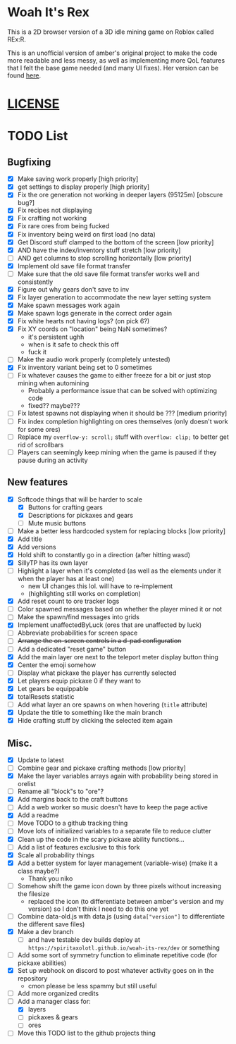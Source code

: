 # Woah It's Rex
This is a 2D browser version of a 3D idle mining game on Roblox called REx:R.

This is an unofficial version of amber's original project to make the code more readable and less messy, as well as implementing more QoL features that I felt the base game needed (and many UI fixes). Her version can be found [here](https://ambercatgirl.github.io/woah-its-rex).

# [LICENSE](./media/LICENSE.mp4)

# TODO List

## Bugfixing
- [x] Make saving work properly \[high priority\]
- [x] get settings to display properly \[high priority\]
- [x] Fix the ore generation not working in deeper layers (95125m) \[obscure bug?\]
- [x] Fix recipes not displaying
- [x] Fix crafting not working
- [x] Fix rare ores from being fucked
- [x] Fix inventory being weird on first load (no data)
- [x] Get Discord stuff clamped to the bottom of the screen \[low priority\]
- [x] AND have the index/inventory stuff stretch \[low priority\]
- [ ] AND get columns to stop scrolling horizontally \[low priority\]
- [x] Implement old save file format transfer
- [ ] Make sure that the old save file format transfer works well and consistently
- [x] Figure out why gears don't save to inv
- [x] Fix layer generation to accommodate the new layer setting system
- [x] Make spawn messages work again
- [x] Make spawn logs generate in the correct order again
- [x] Fix white hearts not having logs? (on pick 6?)
- [x] Fix XY coords on "location" being NaN sometimes?
  - it's persistent ughh
  - when is it safe to check this off
  - fuck it
- [ ] Make the audio work properly (completely untested)
- [x] Fix inventory variant being set to 0 sometimes
- [ ] Fix whatever causes the game to either freeze for a bit or just stop mining when automining
  - Probably a performance issue that can be solved with optimizing code
  - fixed?? maybe???
- [ ] Fix latest spawns not displaying when it should be ??? \[medium priority\]
- [ ] Fix index completion highlighting on ores themselves (only doesn't work for some ores)
- [ ] Replace my `overflow-y: scroll;` stuff with `overflow: clip;` to better get rid of scrollbars
- [ ] Players can seemingly keep mining when the game is paused if they pause during an activity

## New features
- [x] Softcode things that will be harder to scale
  - [x] Buttons for crafting gears
  - [x] Descriptions for pickaxes and gears
  - [ ] Mute music buttons
- [ ] Make a better less hardcoded system for replacing blocks \[low priority\]
- [x] Add title
- [x] Add versions
- [x] Hold shift to constantly go in a direction (after hitting wasd)
- [x] SillyTP has its own layer
- [ ] Highlight a layer when it's completed (as well as the elements under it when the player has at least one)
  - new UI changes this lol. will have to re-implement
  - (highlighting still works on completion)
- [x] Add reset count to ore tracker logs
- [ ] Color spawned messages based on whether the player mined it or not
- [ ] Make the spawn/find messages into grids
- [x] Implement unaffectedByLuck (ores that are unaffected by luck)
- [ ] Abbreviate probabilities for screen space
- [ ] ~~Arrange the on-screen controls in a d-pad configuration~~
- [ ] Add a dedicated "reset game" button
- [x] Add the main layer ore next to the teleport meter display button thing
- [x] Center the emoji somehow
- [ ] Display what pickaxe the player has currently selected
- [x] Let players equip pickaxe 0 if they want to
- [x] Let gears be equippable
- [x] totalResets statistic
- [ ] Add what layer an ore spawns on when hovering (`title` attribute)
- [x] Update the title to something like the main branch
- [x] Hide crafting stuff by clicking the selected item again

## Misc.
- [x] Update to latest
- [ ] Combine gear and pickaxe crafting methods \[low priority\]
- [x] Make the layer variables arrays again with probability being stored in orelist
- [ ] Rename all "block"s to "ore"?
- [x] Add margins back to the craft buttons
- [ ] Add a web worker so music doesn't have to keep the page active
- [x] Add a readme
- [ ] Move TODO to a github tracking thing
- [ ] Move lots of initialized variables to a separate file to reduce clutter
- [x] Clean up the code in the scary pickaxe ability functions...
- [ ] Add a list of features exclusive to this fork
- [x] Scale all probability things
- [x] Add a better system for layer management (variable-wise) (make it a class maybe?)
  - Thank you niko
- [ ] Somehow shift the game icon down by three pixels without increasing the filesize
  - replaced the icon (to differentiate between amber's version and my version) so I don't think I need to do this one yet
- [ ] Combine data-old.js with data.js (using `data["version"]` to differentiate the different save files)
- [x] Make a dev branch
  - [ ] and have testable dev builds deploy at `https://spiritaxolotl.github.io/woah-its-rex/dev` or something
- [ ] Add some sort of symmetry function to eliminate repetitive code (for pickaxe abilities)
- [x] Set up webhook on discord to post whatever activity goes on in the repository
  - cmon please be less spammy but still useful
- [ ] Add more organized credits
- [ ] Add a manager class for:
  - [x] layers
  - [ ] pickaxes & gears
  - [ ] ores
- [ ] Move this TODO list to the github projects thing
